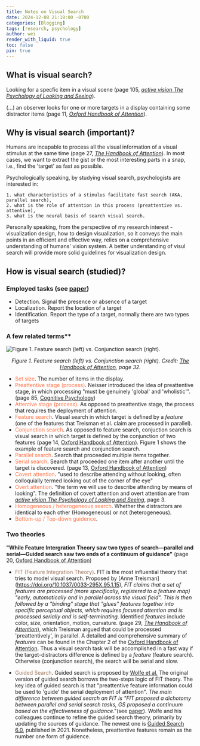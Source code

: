 ```yaml
---
title: Notes on Visual Search
date: 2024-12-08 21:19:00 -0700
categories: [Blogging]
tags: [research, psychology]
author: wei
render_with_liquid: true
toc: false
pin: true
---
```


## What is visual search?
Looking for a specfic item in a visual scene (page 105, [*active vision The Psychology of Looking and Seeing*](https://doi.org/10.1093/acprof:oso/9780198524793.001.0001)). 

(...) an observer looks for one or more targets in a display containing some distractor items (page 11, [*Oxford Handbook of Attention*](https://doi.org/10.1093/oxfordhb/9780199675111.013.002)).

## Why is visual search (important)?
Humans are incapable to process all the visual information of a visual stimulus at the same time (page 27, [*The Handbook of Attention*](https://doi.org/10.7551/mitpress/10033.003.0004)). In most cases, we want to extract the gist or the most interesting parts in a snap, i.e., find the 'target' as fast as possible. 

Psychologically speaking, by studying visual search, psychologists are interested in:

    1. what characteristics of a stimulus facilitate fast search (AKA, parallel search),
    2. what is the role of attention in this process (preattentive vs. attentive),
    3. what is the neural basis of search visual search.

Personally speaking, from the perspective of my research interest - visualization design, how to design visualization, so it conveys the main points in an efficient and effective way, relies on a comprehensive understanding of humans' vision system. A better understanding of visul search will provide more solid guidelines for visualization design.     


## How is visual search (studied)?
### Employed tasks (see [paper](https://doi.org/10.1037/a0012780))
- Detection. Signal the presence or absence of a target
- Localization. Report the location of a target
- Identification. Report the type of a target, normally there are two types of targets


### A few related terms**

![Figure 1. Feature search (left) vs. Conjunction search (right). ](https://wei-weii.github.io/assets/img/postImgs/featuresearch.png) 
<div style="text-align:center;">
<p style="font-style:italic;">Figure 1. Feature search (left) vs. Conjunction search (right). Credit: <a  href= https://doi.org/10.7551/mitpress/10033.003.0004> The Handbook of Attention</a>, page 32.</p>
</div>

- <span style="color:#FF7043">Set size</span>. The number of items in the display.
- <span style="color:#FF7043">Preattentive stage (process)</span>.  Neisser introduced the idea of preattentive stage, in which processing "must be genuinely 'global' and 'wholistic'". (page 85, [Cognitive Psychology](https://doi.org/10.4324/9781315736174)) 
- <span style="color:#FF7043">Attentive stage (process)</span>. As opposed to preattentive stage, the process that requires the deployment of attention.
- <span style="color:#FF7043">Feature search</span>. Visual search in which target is defined by a *feature* (one of the features that Treisman et al. claim are processed in parallel).
- <span style="color:#FF7043">Conjunction search</span>. As opposed to feature search, conjuction search is visual search in which target is defined by the conjunction of two features (page 14, [Oxford Handbook of Attention](https://doi.org/10.1093/oxfordhb/9780199675111.013.002)). Figure 1 shows the example of feature search and conjunction search.
- <span style="color:#FF7043">Parallel search</span>. Search that proceeded multiple items together.
- <span style="color:#FF7043">Serial search</span>. Search that proceeded one item after another until the target is discovered. (page 13, [Oxford Handbook of Attention](https://doi.org/10.1093/oxfordhb/9780199675111.013.002)) 
- <span style="color:#FF7043">Covert attention</span>. "used to describe attending without looking, often colloquially termed looking out of the corner of the eye"
- <span style="color:#FF7043">Overt attention</span>. "the term we will use to describe attending by means of looking". The definition of covert attention and overt attention are from [*active vision The Psychology of Looking and Seeing*](https://doi.org/10.1093/acprof:oso/9780198524793.001.0001), page 3.
- <span style="color:#FF7043">Homogeneous / heterogeneous search</span>. Whether the distractors are identical to each other (Homogeneous) or not (heterogeneous).
- <span style="color:#FF7043">Bottom-up / Top-down guidence</span>.


### Two theories

**"While Feature Intergration Theory saw two types of search—parallel and serial—Guided search saw two ends of a continuum of guidance"** (page 20, [Oxford Handbook of Attention](https://doi.org/10.1093/oxfordhb/9780199675111.013.002)) 

- <span style="color:#9c755f">FIT (Feature Integration Theory)</span>. FIT is the most influential theory that tries to model visual search. Proposed by [Anne Treisman] (https://doi.org/10.1037/0033-295X.95.1.15), _FIT claims that a set of *features* are processed (more specifically, registered to a feature map) "early, automatically and in parallel across the visual field". This is then followed by a "binding" stage that "glues" features together into specific perceptual objects, which requires focused attention and is processed serially and is self-terminating_. Identified *features* include color, size, orientation, motion, curvature. (page 29, [*The Handbook of Attention*](https://doi.org/10.7551/mitpress/10033.003.0004)), which Treisman argued that could be processed 'preattentively', in parallel. A detailed and comprehensive summary of _features_ can be found in the Chapter 2 of the [Oxford Handbook of Attention](https://doi.org/10.1093/oxfordhb/9780199675111.001.0001).   Thus a visual search task will be accomplished in a fast way if the target-distractors difference is defined by a *feature* (feature search). Otherwise (conjunction search), the search will be serial and slow.  


- <span style="color:#9c755f">Guided Search</span>. Guided search is proposed by [Wolfe et al.](https://doi.org/10.1037/0096-1523.15.3.419) The original version of guided search borrows the two-steps logic of FIT theory. The key idea of guided search is that "preattentive feature information could be used to 'guide' the serial deployment of attention". _The main difference between guided search an FIT is "FIT proposed a dichotomy between parallel and serial search tasks, GS proposed a continuum based on the effectiveness of guidance_."(see [paper](https://doi.org/10.3758/s13423-020-01859-9)). Wolfe and his colleagues continue to refine the guided search theory, primarily by updating the sources of guidance. The newest one is [Guided Search 6.0](https://doi.org/10.3758/s13423-020-01859-9), published in 2021. Nonetheless, preattentive features remain as the number one form of guidence.












